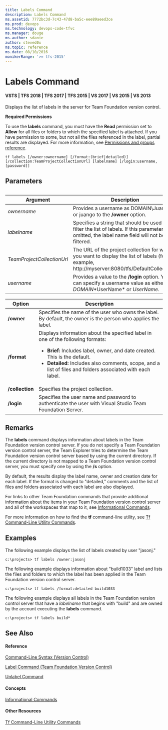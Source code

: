 ```yaml
---
title: Labels Command
description: Labels Command
ms.assetid: 7772bc3d-7c43-47d8-ba5c-eee89aeed3ce
ms.prod: devops
ms.technology: devops-code-tfvc
ms.manager: douge
ms.author: sdanie
author: steved0x
ms.topic: reference
ms.date: 08/10/2016
monikerRange: '>= tfs-2015'
---
```



# Labels Command

#### VSTS | TFS 2018 | TFS 2017 | TFS 2015 | VS 2017 | VS 2015 | VS 2013

Displays the list of labels in the server for Team Foundation version control.

**Required Permissions**

To use the **labels** command, you must have the **Read** permission set to **Allow** for all files or folders to which the specified label is attached. If you have permission to some, but not all the files referenced in the label, partial results are displayed. For more information, see [Permissions and groups reference](../../organizations/security/permissions.md).

    tf labels [/owner:ownername] [/format:(brief|detailed)] 
    [/collection:TeamProjectCollectionUrl] [labelname] [/login:username,[password]]

## Parameters<table>
|**Argument**|**Description**|
|---|---|
|*ownername*|Provides a username as DOMAIN\JuanGo or juango to the **/owner** option.|
|*labelname*|Specifies a string that should be used to filter the list of labels. If this parameter is omitted, the label name field will not be filtered.|
|*TeamProjectCollectionUrl*|The URL of the project collection for which you want to display the list of labels (for example, http://myserver:8080/tfs/DefaultCollection).|
|*username*|Provides a value to the **/login** option. You can specify a username value as either *DOMAIN*\*UserName* or *UserName.*|

|**Option**|**Description**|
|---|---|
|**/owner**|Specifies the name of the user who owns the label. By default, the owner is the person who applies the label.|
|**/format**|Displays information about the specified label in one of the following formats:<ul><li><strong>Brief:</strong> Includes label, owner, and date created. This is the default.</li><li><strong>Detailed:</strong> Includes also comments, scope, and a list of files and folders associated with each label.</li></ul>|
|**/collection**|Specifies the project collection.|
|**/login**|Specifies the user name and password to authenticate the user with Visual Studio Team Foundation Server.|
## Remarks
The **labels** command displays information about labels in the Team Foundation version control server. If you do not specify a Team Foundation version control server, the Team Explorer tries to determine the Team Foundation version control server based by using the current directory. If the current directory is not mapped to a Team Foundation version control server, you must specify one by using the **/s** option.

By default, the results display the label name, owner and creation date for each label. If the format is changed to "detailed," comments and the list of files and folders associated with each label are also displayed.

For links to other Team Foundation commands that provide additional information about the items in your Team Foundation version control server and all of the workspaces that map to it, see [Informational Commands](https://msdn.microsoft.com/library/ms181450).

For more information on how to find the **tf** command-line utility, see [Tf Command-Line Utility Commands](https://msdn.microsoft.com/library/z51z7zy0).
## Examples
The following example displays the list of labels created by user "jasonj."

    c:\projects> tf labels /owner:jasonj

The following example displays information about "build1033" label and lists the files and folders to which the label has been applied in the Team Foundation version control server.

    c:\projects> tf labels /format:detailed build1033

The following example displays all labels in the Team Foundation version control server that have a *labelname* that begins with "build" and are owned by the account executing the **labels** command.

    c:\projects> tf labels build*

## See Also

#### Reference

[Command-Line Syntax (Version Control)](https://msdn.microsoft.com/library/56f7w6be)

[Label Command (Team Foundation Version Control)](label-command-team-foundation-version-control.md)

[Unlabel Command](unlabel-command.md)

#### Concepts

[Informational Commands](https://msdn.microsoft.com/library/ms181450)

#### Other Resources

[Tf Command-Line Utility Commands](https://msdn.microsoft.com/library/z51z7zy0)
